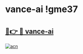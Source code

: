# vance-ai !gme37

# <h2><a href="https://csicme.esa.edu.pl?title=vance-ai&ref=gme37">🔗👉 🔴 vance-ai</a></h2>

[![acn](https://github.com/user-attachments/assets/0f9c940e-d8b0-45ae-aac7-cd30a18b3e1c)](https://csicme.esa.edu.pl?title=vance-ai&ref=gme37)


